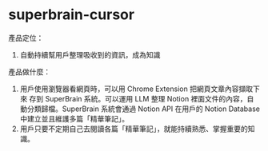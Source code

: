 # superbrain-cursor

產品定位：
1. 自動持續幫用戶整理吸收到的資訊，成為知識

產品做什麼：
1. 用戶使用瀏覽器看網頁時，可以用 Chrome Extension 把網頁文章內容擷取下來 存到 SuperBrain 系統。可以運用 LLM 整理 Notion 裡面文件的內容，自動分類歸檔。SuperBrain 系統會通過 Notion API  在用戶的 Notion Database 中建立並且維護多篇「精華筆記」。
2. 用戶只要不定期自己去閱讀各篇「精華筆記」，就能持續熟悉、掌握重要的知識。
